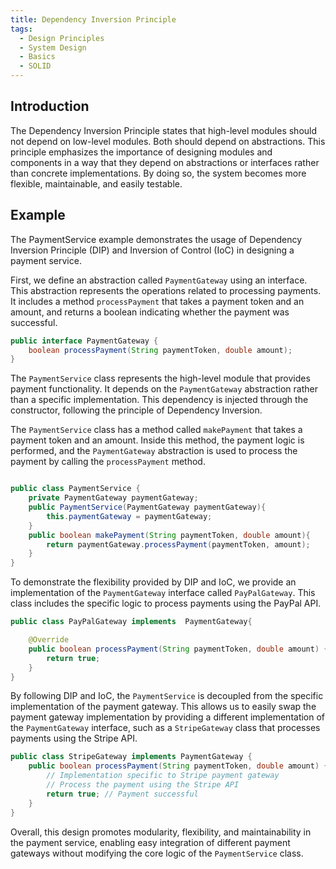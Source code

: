 ```yaml
---
title: Dependency Inversion Principle
tags:
  - Design Principles
  - System Design
  - Basics
  - SOLID
---
```


## Introduction

The Dependency Inversion Principle states that high-level modules should not depend on low-level modules. Both should depend on abstractions. This principle emphasizes the importance of designing modules and components in a way that they depend on abstractions or interfaces rather than concrete implementations. By doing so, the system becomes more flexible, maintainable, and easily testable.

## Example

The PaymentService example demonstrates the usage of Dependency Inversion Principle (DIP) and Inversion of Control (IoC) in designing a payment service.

First, we define an abstraction called `PaymentGateway` using an interface. This abstraction represents the operations related to processing payments. It includes a method `processPayment` that takes a payment token and an amount, and returns a boolean indicating whether the payment was successful.

```java
public interface PaymentGateway {
    boolean processPayment(String paymentToken, double amount);
}
```

The `PaymentService` class represents the high-level module that provides payment functionality. It depends on the `PaymentGateway` abstraction rather than a specific implementation. This dependency is injected through the constructor, following the principle of Dependency Inversion.

The `PaymentService` class has a method called `makePayment` that takes a payment token and an amount. Inside this method, the payment logic is performed, and the `PaymentGateway` abstraction is used to process the payment by calling the `processPayment` method.

```java

public class PaymentService {
    private PaymentGateway paymentGateway;
    public PaymentService(PaymentGateway paymentGateway){
        this.paymentGateway = paymentGateway;
    }
    public boolean makePayment(String paymentToken, double amount){
        return paymentGateway.processPayment(paymentToken, amount);
    }
}

```

To demonstrate the flexibility provided by DIP and IoC, we provide an implementation of the `PaymentGateway` interface called `PayPalGateway`. This class includes the specific logic to process payments using the PayPal API.

```java
public class PayPalGateway implements  PaymentGateway{

    @Override
    public boolean processPayment(String paymentToken, double amount) {
        return true;
    }
}
```

By following DIP and IoC, the `PaymentService` is decoupled from the specific implementation of the payment gateway. This allows us to easily swap the payment gateway implementation by providing a different implementation of the `PaymentGateway` interface, such as a `StripeGateway` class that processes payments using the Stripe API.

```java
public class StripeGateway implements PaymentGateway {
    public boolean processPayment(String paymentToken, double amount) {
        // Implementation specific to Stripe payment gateway
        // Process the payment using the Stripe API
        return true; // Payment successful
    }
}
```

Overall, this design promotes modularity, flexibility, and maintainability in the payment service, enabling easy integration of different payment gateways without modifying the core logic of the `PaymentService` class.
